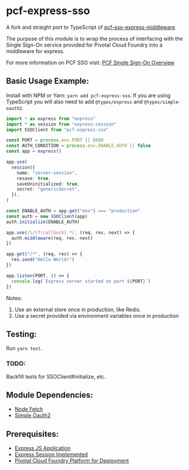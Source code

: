 # pcf-express-sso

A fork and straight port to TypeScript of [pcf-sso-express-middleware](https://github.com/vanceric/pcf-sso-express-middleware#readme).

The purpose of this module is to wrap the process of interfacing with the Single
Sign-On service provided for Pivotal Cloud Foundry into a middleware for express.

For more information on PCF SSO visit:
[PCF Single Sign-On Overview](http://docs.pivotal.io/p-identity/1-5/index.html)

## Basic Usage Example:

Install with NPM or Yarn: `yarn add pcf-express-sso`. If you are using TypeScript you will also need to add `@types/express` and `@types/simple-oauth2`.

```typescript
import * as express from "express"
import * as session from "express-session"
import SSOClient from "pcf-express-sso"

const PORT = process.env.PORT || 8080
const AUTH_CONDITION = process.env.ENABLE_AUTH || false
const app = express()

app.use(
  session({
    name: "server-session",
    resave: true,
    saveUninitialized: true,
    secret: "genericSecret",
  }),
)

const ENABLE_AUTH = app.get("env") === "production"
const auth = new SSOClient(app)
auth.initialize(ENABLE_AUTH)

app.use(/\/(?!callback).*/, (req, res, next) => {
  auth.middleware(req, res, next)
})

app.get("/*", (req, res) => {
  res.send("Hello World!")
})

app.listen(PORT, () => {
  console.log(`Express server started on port ${PORT}`)
})
```

Notes:

1. Use an external store once in production, like Redis.
2. Use a secret provided via environment variables once in production

## Testing:

Run `yarn test`.

### TODO:

Backfill tests for SSOClient#initialize, etc.

## Module Dependencies:

* [Node Fetch](https://github.com/bitinn/node-fetch)
* [Simple Oauth2](https://github.com/lelylan/simple-oauth2)

## Prerequisites:

* [Express JS Application](https://github.com/expressjs/express)
* [Express Session Implemented](https://github.com/expressjs/session)
* [Pivotal Cloud Foundry Platform for Deployment](https://pivotal.io/platform)
